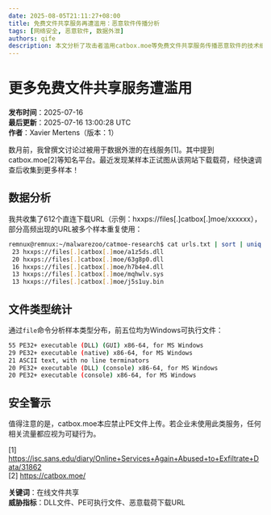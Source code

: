 ```yaml
---
date: 2025-08-05T21:11:27+08:00
title: 免费文件共享服务再遭滥用：恶意软件传播分析
tags: [网络安全, 恶意软件, 数据外泄]
authors: qife
description: 本文分析了攻击者滥用catbox.moe等免费文件共享服务传播恶意软件的技术细节，包括高频使用的DLL文件类型、PE文件违规上传以及相关威胁指标统计。
---
```


# 更多免费文件共享服务遭滥用

**发布时间**：2025-07-16  
**最后更新**：2025-07-16 13:00:28 UTC  
**作者**：Xavier Mertens（版本：1）

数月前，我曾撰文讨论过被用于数据外泄的在线服务[1]。其中提到catbox.moe[2]等知名平台。最近发现某样本正试图从该网站下载载荷，经快速调查后收集到更多样本！

## 数据分析
我共收集了612个直连下载URL（示例：hxxps://files[.]catbox[.]moe/xxxxxx），部分高频出现的URL被多个样本重复使用：
```bash
remnux@remnux:~/malwarezoo/catmoe-research$ cat urls.txt | sort | uniq -c | sort -rn| head -10
 23 hxxps://files[.]catbox[.]moe/a1z5ds.dll
 20 hxxps://files[.]catbox[.]moe/63g8p0.dll
 16 hxxps://files[.]catbox[.]moe/h7b4e4.dll
 13 hxxps://files[.]catbox[.]moe/mqhwlv.sys
 13 hxxps://files[.]catbox[.]moe/j5s1uy.bin
```

## 文件类型统计
通过`file`命令分析样本类型分布，前五位均为Windows可执行文件：
```bash
55 PE32+ executable (DLL) (GUI) x86-64, for MS Windows
29 PE32+ executable (native) x86-64, for MS Windows
21 ASCII text, with no line terminators
20 PE32+ executable (DLL) (console) x86-64, for MS Windows
20 PE32+ executable (console) x86-64, for MS Windows
```

## 安全警示
值得注意的是，catbox.moe本应禁止PE文件上传。若企业未使用此类服务，任何相关流量都应视为可疑行为。

[1] https://isc.sans.edu/diary/Online+Services+Again+Abused+to+Exfiltrate+Data/31862  
[2] https://catbox.moe/

**关键词**：在线文件共享  
**威胁指标**：DLL文件、PE可执行文件、恶意载荷下载URL